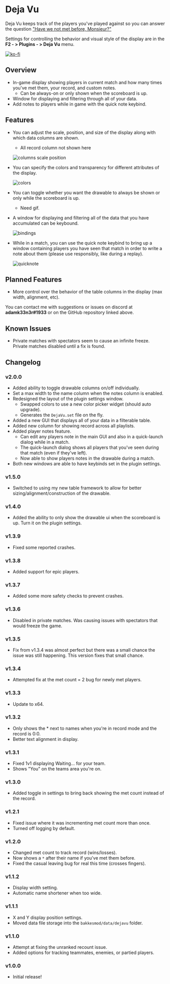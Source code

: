 # Deja Vu

Deja Vu keeps track of the players you've played against so you can answer the question ["Have we not met before, Monsieur?"](https://www.youtube.com/watch?v=Zv4ZiINQxA0)

Settings for controlling the behavior and visual style of the display are in the **F2 - > Plugins - > Deja Vu** menu.

[![ko-fi](https://ko-fi.com/img/githubbutton_sm.svg)](https://ko-fi.com/T6T0JH18I)

## Overview
- In-game display showing players in current match and how many times you've met them, your record, and custom notes.
  - Can be always-on or only shown when the scoreboard is up.
- Window for displaying and filtering through all of your data.
- Add notes to players while in game with the quick note keybind.

## Features
- You can adjust the scale, position, and size of the display along with which data columns are shown.
  - All record column not shown here

  ![columns scale position](https://media.giphy.com/media/QaMYIdgKLL67jm77qX/giphy.gif)

- You can specify the colors and transparency for different attributes of the display.

  ![colors](https://media.giphy.com/media/tVqcoaSXU1Ujn9cs56/giphy.gif)

- You can toggle whether you want the drawable to always be shown or only while the scoreboard is up.
  - Need gif.
- A window for displaying and filtering all of the data that you have accumulated can be keybound.

  ![bindings](https://media.giphy.com/media/rE6235sXD44OQ6ApDp/giphy.gif)

- While in a match, you can use the quick note keybind to bring up a window containing players you have seen that match in order to write a note about them (please use responsibly, like during a replay).

  ![quicknote](https://media.giphy.com/media/L4eCxmbJMhKIg9K8Vb/giphy.gif)


## Planned Features
- More control over the behavior of the table columns in the display (max width, alignment, etc).

You can contact me with suggestions or issues on discord at **adamk33n3r#1933** or on the GitHub repository linked above.

## Known Issues
- Private matches with spectators seem to cause an infinite freeze. Private matches disabled until a fix is found.

## Changelog

### v2.0.0
- Added ability to toggle drawable columns on/off individually.
- Set a max width to the name column when the notes column is enabled.
- Redesigned the layout of the plugin settings window.
  - Swapped colors to use a new color picker widget (should auto upgrade).
  - Generates the `DejaVu.set` file on the fly.
- Added a new GUI that displays all of your data in a filterable table.
- Added new column for showing record across all playlists.
- Added player notes feature.
  - Can edit any players note in the main GUI and also in a quick-launch dialog while in a match.
  - The quick-launch dialog shows all players that you've seen during that match (even if they've left).
  - Now able to show players notes in the drawable during a match.
- Both new windows are able to have keybinds set in the plugin settings.

### v1.5.0
- Switched to using my new table framework to allow for better sizing/alignment/construction of the drawable.

### v1.4.0
- Added the ability to only show the drawable ui when the scoreboard is up. Turn it on the plugin settings.

### v1.3.9
- Fixed some reported crashes.

### v1.3.8
- Added support for epic players.

### v1.3.7
- Added some more safety checks to prevent crashes.

### v1.3.6
- Disabled in private matches. Was causing issues with spectators that would freeze the game.

### v1.3.5
- Fix from v1.3.4 was almost perfect but there was a small chance the issue was still happening. This version fixes that small chance.

### v1.3.4
- Attempted fix at the met count = 2 bug for newly met players.

### v1.3.3
- Update to x64.

### v1.3.2
- Only shows the * next to names when you're in record mode and the record is 0:0.
- Better text alignment in display.

### v1.3.1
- Fixed 1v1 displaying Waiting... for your team.
- Shows "You" on the teams area you're on.

### v1.3.0
- Added toggle in settings to bring back showing the met count instead of the record.

### v1.2.1
- Fixed issue where it was incrementing met count more than once.
- Turned off logging by default.

### v1.2.0
- Changed met count to track record (wins/losses).
- Now shows a `*` after their name if you've met them before.
- Fixed the casual leaving bug for real this time (crosses fingers).

### v1.1.2
- Display width setting.
- Automatic name shortener when too wide.

### v1.1.1
- X and Y display position settings.
- Moved data file storage into the `bakkesmod/data/dejavu` folder.

### v1.1.0
- Attempt at fixing the unranked recount issue.
- Added options for tracking teammates, enemies, or partied players.

### v1.0.0
- Initial release!